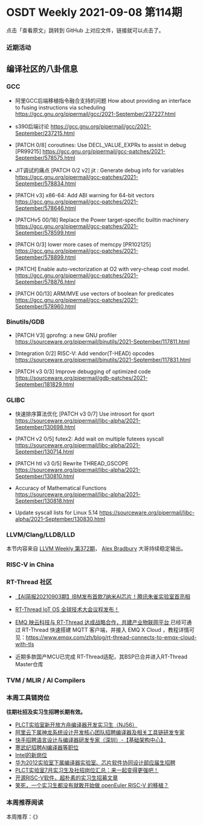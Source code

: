 # OSDT Weekly 2021-09-08 第114期

点击「查看原文」跳转到 GitHub 上对应文件，链接就可以点击了。

### 近期活动

## 编译社区的八卦信息

### GCC

- 阿里GCC后端移植指令融合支持的问题
  How about providing an interface to fusing instructions via scheduling
  https://gcc.gnu.org/pipermail/gcc/2021-September/237227.html

- s390后端讨论
  https://gcc.gnu.org/pipermail/gcc/2021-September/237215.html

- [PATCH 0/8] coroutines: Use DECL_VALUE_EXPRs to assist in debug [PR99215]
  https://gcc.gnu.org/pipermail/gcc-patches/2021-September/578575.html

- JIT调试的痛点 [PATCH 0/2 v2] jit : Generate debug info for variables
  https://gcc.gnu.org/pipermail/gcc-patches/2021-September/578834.html

- [PATCH v3] x86-64: Add ABI warning for 64-bit vectors
  https://gcc.gnu.org/pipermail/gcc-patches/2021-September/578646.html

- [PATCHv5 00/18] Replace the Power target-specific builtin machinery
  https://gcc.gnu.org/pipermail/gcc-patches/2021-September/578599.html

- [PATCH 0/3] lower more cases of memcpy [PR102125]
  https://gcc.gnu.org/pipermail/gcc-patches/2021-September/578899.html

- [PATCH] Enable auto-vectorization at O2 with very-cheap cost model.
  https://gcc.gnu.org/pipermail/gcc-patches/2021-September/578876.html

- [PATCH 00/13] ARM/MVE use vectors of boolean for predicates
  https://gcc.gnu.org/pipermail/gcc-patches/2021-September/578960.html

### Binutils/GDB

- [PATCH V3] gprofng: a new GNU profiler
  https://sourceware.org/pipermail/binutils/2021-September/117811.html

- [Integration 0/2] RISC-V: Add vendor(T-HEAD) opcodes
  https://sourceware.org/pipermail/binutils/2021-September/117831.html

- [PATCH v3 0/3] Improve debugging of optimized code
  https://sourceware.org/pipermail/gdb-patches/2021-September/181829.html

### GLIBC

- 快速排序算法优化 [PATCH v3 0/7] Use introsort for qsort
  https://sourceware.org/pipermail/libc-alpha/2021-September/130698.html

- [PATCH v2 0/5] futex2: Add wait on multiple futexes syscall
  https://sourceware.org/pipermail/libc-alpha/2021-September/130714.html

- [PATCH htl v3 0/5] Rewrite THREAD_GSCOPE
  https://sourceware.org/pipermail/libc-alpha/2021-September/130810.html

- Accuracy of Mathematical Functions
  https://sourceware.org/pipermail/libc-alpha/2021-September/130818.html

- Update syscall lists for Linux 5.14
  https://sourceware.org/pipermail/libc-alpha/2021-September/130830.html

### LLVM/Clang/LLDB/LLD

本节内容来自 [LLVM Weekly 第372期](http://llvmweekly.org/issue/372)，
[Alex Bradbury](https://www.linkedin.com/in/alex-bradbury/) 大哥持续稳定输出。

### RISC-V in China

### RT-Thread 社区
- [【AI简报20210903期】IBM发布首款7纳米AI芯片！腾讯朱雀实验室首亮相](https://mp.weixin.qq.com/s/i1ABLEhzckkRMcsilqyaCw)

- [RT-Thread IoT OS 全球技术大会议程发布！](https://mp.weixin.qq.com/s/VJlUIu5WNUceOrHxsK8IJw)

- [EMQ 映云科技与 RT-Thread 达成战略合作，共建产业物联网平台
 ](https://mp.weixin.qq.com/s/g3k3DvecWcZ7Kc7iQlMLXQ) 已经可通过 RT-Thread 快速搭建 MQTT 客户端，并接入 EMQ X Cloud ，教程详情可见：https://www.emqx.com/zh/blog/rt-thread-connects-to-emqx-cloud-with-tls

- 近期多款国产MCU已完成 RT-Thread适配，其BSP已合并进入RT-Thread Master仓库

### TVM / MLIR / AI Compilers

### 本周工具链岗位

**往期社招及实习生招聘长期有效。**

- [PLCT实验室新开放方舟编译器开发实习生（NJ56）](https://mp.weixin.qq.com/s/lPp5RvjYhpDIGsp-luLzKQ)
- [阿里云下属神龙系统设计开发核心团队招聘编译器及相关工具链研发专家](https://mp.weixin.qq.com/s/h3ELBXBHfNjZCyCRixqnOQ)
- [快手招聘语言设计与编译器研发专家（深圳）-【基础架构中心】](https://mp.weixin.qq.com/s/QTWnlaBFtWQ3YThHJSIhbA)
- [寒武纪招聘AI编译器等职位](https://mp.weixin.qq.com/s/LWpDXEA2rJ1wx9mr8XoWxw)
- [Intel的新岗位](https://mp.weixin.qq.com/s/xs-deMCI4ob7WX0vIRZMZw)
- [华为2012实验室下属编译器实验室、芯片软件协同设计部应届生招聘](https://mp.weixin.qq.com/s/dMkGkbgNvW--D6fLthfoPA)
- [PLCT实验室7月实习生及社招岗位汇总：来一起变得更强吧！](https://mp.weixin.qq.com/s/lL5_L2oh-kNvP8wHMARSAg)
- [开源RISC-V软件，超朴素的实习生招募文章](https://mp.weixin.qq.com/s/ETtlYTHa_41SYrxpSuh_sw)
- [笑死，一个实习生都没有就敢开始做 openEuler RISC-V 的移植？](https://mp.weixin.qq.com/s/x_LUxu1dJTaN6VS7DU6xsg)

### 本周推荐阅读

本周推荐：《》
